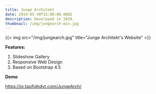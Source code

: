 ```yaml
---
title: Junge Architekt
date: 2019-05-30T15:00:00.000Z
description: Developed in 2019.
thumbnail: /img/jungearch-min.jpg
---
```

{{< img src="/img/jungearch.jpg" title="Junge Architekt's Website" >}}


**Features:**

1. Slideshow Gallery
2. Responsive Web Design
3. Based on Bootstrap 4.5

**Demo**

<https://io.taufiqhdyt.com/JungeArch/>